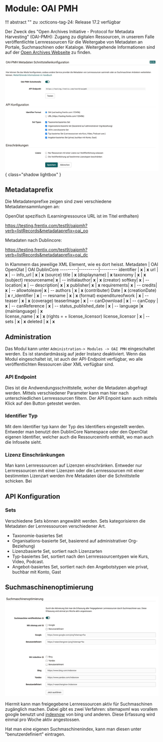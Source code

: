 # Module: OAI PMH

!!! abstract ""
    zu :octicons-tag-24: Release 17.2 verfügbar


Der Zweck des "Open Archives Initiative - Protocol for Metadata Harvesting" (OAI-PMH): Zugang zu digitalen Ressourcen, in unserem Falle veröffentlichte Lernressourcen  für die Weitergabe von Metadaten an Portale, Suchmaschinen oder Kataloge. Weitergehende Informationen sind auf der [Open Archives Webseite](https://www.openarchives.org) zu finden.


![Administration-Module Overview](assets/OAI-PMH.de.jpg){ class="shadow lightbox" }

## Metadataprefix

Die Metadatenprefixe zeigen sind zwei verschiedene Metadatensammlungen an:

OpenOlat spezifisch (Learningressource URL ist im Titel enthalten)

https://testing.frentix.com/test9/oaipmh?verb=listRecords&metadataprefix=oai_oo

Metadaten nach Dublincore: 

https://testing.frentix.com/test9/oaipmh?verb=listRecords&metadataprefix=oai_dc

In Klammern das jeweilige XML Element, wie es dort heisst.
Metadaten | OAI OpenOlat | OAI DublinCore
---------|----------|---------
 identifier | **x** | **x**
 url | **x** | --
 info_url | **x** | **x** (source)
 title | **x** (displayname) | **x**
 taxonomy | **x** | **x** (subject)
 resourcename| **x** | --
 initialauthor| **x** | **x** (creator)
 softkey| **x** | --
 location| **x** | --
 description| **x** | **x**
 publisher| **x** | **x**
 requirements| **x** | --
 credits| **x** | --
 allowtoleave| **x** | --
 authors | **x** | **x** (contributer)
 Date |  **x** (creationDate) | **x**
 r_identifier | **x** | --
 resname | **x** | **x** (format)
 expenditureofwork | **x** | --
 teaser | **x** | **x** (coverage)
 teaserImage | **x** | --
 canDownload | **x** | --
 canCopy | **x** | --
 canReference | **x** | --
 status_published_date | **x** | --
 language  |**x** (mainlanguage) | **x**  
 license_name | **x** | **x** (rights = + license_licensor)
 license_licensor | **x** | --
 sets | **x** | **x**
 deleted | **x** | **x**

## Administration

Das Modul kann unter `Administration-> Modules -> OAI PMH` eingeschaltet werden. Es ist standardmässig auf jeder Instanz deaktiviert. Wenn das Modul eingeschaltet ist, ist auch der API-Endpoint verfügbar, wo alle veröffentlichten Ressourcen über XML verfügbar sind.

### API Endpoint

Dies ist die Andwendungsschnittstelle, woher die Metadaten abgefragt werden. Mittels verschiedener Parameter kann man hier nach unterschiedlichen Lernressourcen filtern. Der API Enpoint kann auch mittels Klick auf den Button getestet werden.


### Identifier Typ

Mit dem Identifier typ kann der Typ des Identifiers eingestellt werden. Entweder man benutzt den DublinCore Namespace oder den OpenOlat eigenen Identifier, welcher auch die Ressourceninfo enthält, wo man auch die Infoseite sieht.

### Lizenz Einschränkungen

Man kann Lernressourcen auf Lizenzen einschränken. Entweder nur Lernressourcen mit einer Lizenzen oder die Lernressourcen mit einer bestimmten Lizenzart werden ihre Metadaten über die Schnittstelle schicken. Bei 

## API Konfiguration

### Sets
Verschiedene Sets können angewählt werden. Sets kategorisieren die Metadaten der Lernressourcen verschiedener Art. 

* Taxonomie-basiertes Set
* Organisations-basierte Set, basierend auf administrativer Org-Beziehung)
* Lizenzbasierte Set, sortiert nach Lizenzarten
* Typ-basiertes Set, sortiert nach den Lernressourcentypen wie Kurs, Video, Podcast.
* Angebot-basiertes Set, sortiert nach den Angebotstypen wie privat, buchbar mit Konto, Gast


## Suchmaschinenoptimierung

![Search engine sektion](assets/oai-seo.de.jpg)

Hiermit kann man freigegebene Lernressourcen aktiv für Suchmaschinen zugänglich machen. Dabei gibt es zwei Verfahren: sitemapxml was vorallem google benutzt und [indexnow](https://www.indexnow.org/index) von bing und anderen. Diese Erfassung wird einmal pro Woche aktiv angestossen.

Hat man eine eigenen Suchmaschinenindex, kann man diesen unter "benutzerdefiniert" eintragen.
